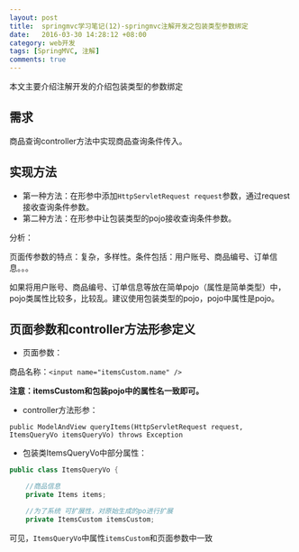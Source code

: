 ```yaml
---
layout: post
title:  springmvc学习笔记(12)-springmvc注解开发之包装类型参数绑定
date:   2016-03-30 14:28:12 +08:00
category: web开发
tags: [SpringMVC, 注解]
comments: true
---
```


本文主要介绍注解开发的介绍包装类型的参数绑定

<!-- more -->

## 需求

商品查询controller方法中实现商品查询条件传入。

## 实现方法

- 第一种方法：在形参中添加`HttpServletRequest request`参数，通过request接收查询条件参数。
- 第二种方法：在形参中让包装类型的pojo接收查询条件参数。

分析：

页面传参数的特点：复杂，多样性。条件包括：用户账号、商品编号、订单信息。。。

如果将用户账号、商品编号、订单信息等放在简单pojo（属性是简单类型）中，pojo类属性比较多，比较乱。建议使用包装类型的pojo，pojo中属性是pojo。

## 页面参数和controller方法形参定义

- 页面参数：

商品名称：`<input name="itemsCustom.name" />`

**注意：itemsCustom和包装pojo中的属性名一致即可。**


- controller方法形参：

`public ModelAndView queryItems(HttpServletRequest request, ItemsQueryVo itemsQueryVo) throws Exception`

- 包装类ItemsQueryVo中部分属性：

```java
public class ItemsQueryVo {

    //商品信息
    private Items items;

    //为了系统 可扩展性，对原始生成的po进行扩展
    private ItemsCustom itemsCustom;
```

可见，`ItemsQueryVo`中属性`itemsCustom`和页面参数中一致
